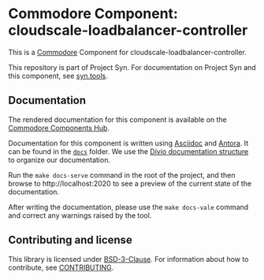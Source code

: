 # Commodore Component: cloudscale-loadbalancer-controller

This is a [Commodore][commodore] Component for cloudscale-loadbalancer-controller.

This repository is part of Project Syn.
For documentation on Project Syn and this component, see [syn.tools](https://syn.tools).

## Documentation

The rendered documentation for this component is available on the [Commodore Components Hub](https://hub.syn.tools/cloudscale-loadbalancer-controller).

Documentation for this component is written using [Asciidoc][asciidoc] and [Antora][antora].
It can be found in the [`docs`](docs) folder.
We use the [Divio documentation structure](https://documentation.divio.com/) to organize our documentation.

Run the `make docs-serve` command in the root of the project, and then browse to http://localhost:2020 to see a preview of the current state of the documentation.

After writing the documentation, please use the `make docs-vale` command and correct any warnings raised by the tool.

## Contributing and license

This library is licensed under [BSD-3-Clause](LICENSE).
For information about how to contribute, see [CONTRIBUTING](CONTRIBUTING.md).

[commodore]: https://syn.tools/commodore/
[asciidoc]: https://asciidoctor.org/
[antora]: https://antora.org/
